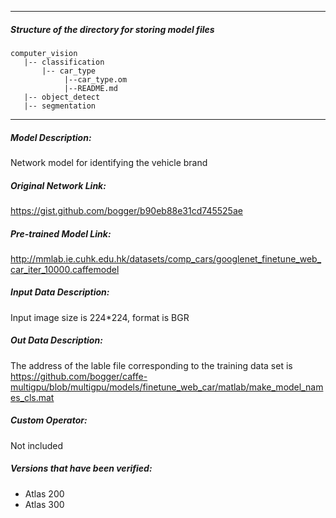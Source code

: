 *******************************************************************************
##### Structure of the directory for storing model files
```
computer_vision
   |-- classification
       |-- car_type
            |--car_type.om
            |--README.md
   |-- object_detect
   |-- segmentation
```
*******************************************************************************

##### Model Description:

Network model for identifying the vehicle brand

##### Original Network Link:

https://gist.github.com/bogger/b90eb88e31cd745525ae

##### Pre-trained Model Link:

http://mmlab.ie.cuhk.edu.hk/datasets/comp_cars/googlenet_finetune_web_car_iter_10000.caffemodel


##### Input Data Description:

Input image size is 224*224, format is BGR

##### Out Data Description:

The address of the lable file corresponding to the training data set is https://github.com/bogger/caffe-multigpu/blob/multigpu/models/finetune_web_car/matlab/make_model_names_cls.mat

##### Custom Operator:

Not included

##### Versions that have been verified: 

- Atlas 200
- Atlas 300
